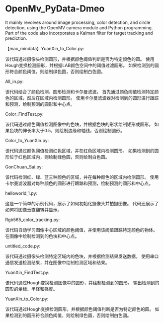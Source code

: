 # OpenMv_PyData-Dmeo
It mainly revolves around image processing, color detection, and circle detection, using the OpenMV camera module and Python programming. Part of the code also incorporates a Kalman filter for target tracking and prediction.

【max_mindata】YuanXin_to_Color.py:

该代码通过摄像头检测圆形，并根据颜色阈值判断是否为特定颜色的圆。
使用Hough变换检测圆形，并根据LAB颜色空间中的阈值过滤圆形。
如果检测到的圆形符合颜色阈值，则绘制绿色圆，否则绘制白色圆。

All_in.py:

该代码结合了颜色检测、圆形检测和卡尔曼滤波。
首先通过颜色阈值检测特定颜色的区域，然后在区域内检测圆形。
使用卡尔曼滤波器对检测到的圆形进行跟踪和预测，绘制预测的圆形和中心点。

Color_FindTest.py:

该代码通过颜色阈值检测图像中的色块，并根据色块的形状绘制矩形或圆形。
如果色块的伸长率大于0.5，则绘制边缘和轴线，否则绘制圆形。

Color_to_YuanXin.py:

该代码通过颜色阈值检测红色区域，并在红色区域内检测圆形。
如果检测到的圆形位于红色区域内，则绘制绿色圆，否则绘制白色圆。

GonChuan_Sai.py:

该代码检测红、绿、蓝三种颜色的区域，并在每种颜色的区域内检测圆形。
使用卡尔曼滤波器对每种颜色的圆形进行跟踪和预测，绘制预测的圆形和中心点。

helloworld_1.py:

这是一个简单的示例代码，展示了如何初始化摄像头并拍摄图像。
代码还展示了如何将图像垂直翻转并显示。

Rgb565_color_tracking.py:

该代码自动学习图像中心区域的颜色阈值，并使用该阈值跟踪特定颜色的物体。
在图像中绘制检测到的色块和中心点。

untitled_code.py:

该代码通过摄像头检测特定区域内的色块，并根据检测结果发送数据。
使用串口通信发送检测结果，并在图像中绘制检测区域和结果。

YuanXin_FindTest.py:

该代码通过Hough变换检测图像中的圆形，并绘制检测到的圆形。
输出检测到的圆形的坐标、半径和强度。

YuanXin_to_Color.py:

该代码通过Hough变换检测圆形，并根据颜色阈值判断是否为特定颜色的圆。
如果检测到的圆形符合颜色阈值，则绘制绿色圆，否则绘制白色圆。
